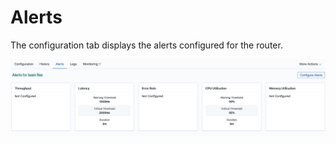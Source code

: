 # Alerts

The configuration tab displays the alerts configured for the router.

![](../../.gitbook/assets/alerts_configuration.png)
